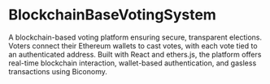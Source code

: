 # BlockchainBaseVotingSystem
A blockchain-based voting platform ensuring secure, transparent elections. Voters connect their Ethereum wallets to cast votes, with each vote tied to an authenticated address. Built with React and ethers.js, the platform offers real-time blockchain interaction, wallet-based authentication, and gasless transactions using Biconomy.
